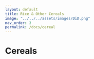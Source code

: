 ```yaml
---
layout: default
title: Rice & Other Cereals
image: "../../../assets/images/DiD.png"
nav_order: 3
permalink: /docs/cereal
---
```


# Cereals
